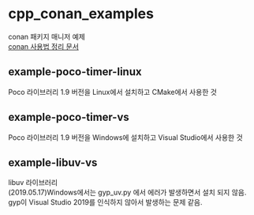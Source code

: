 # cpp_conan_examples
conan 패키지 매니저 예제  
[conan 사용법 정리 문서 ](http://bit.ly/2WUsxsU )  
  
  
## example-poco-timer-linux
Poco 라이브러리 1.9 버전을 Linux에서 설치하고 CMake에서 사용한 것
  
  
  
## example-poco-timer-vs
Poco 라이브러리 1.9 버전을 Windows에 설치하고 Visual Studio에서 사용한 것
  
  
## example-libuv-vs
libuv 라이브러리  
(2019.05.17)Windows에서는 gyp_uv.py 에서 에러가 발생하면서 설치 되지 않음.    
gyp이 Visual Studio 2019를 인식하지 않아서 발생하는 문제 같음.  